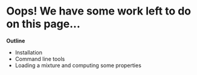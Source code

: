 <a id="top"></a>

# Oops! We have some work left to do on this page...

**Outline** <br>
- Installation
- Command line tools
- Loading a mixture and computing some properties
